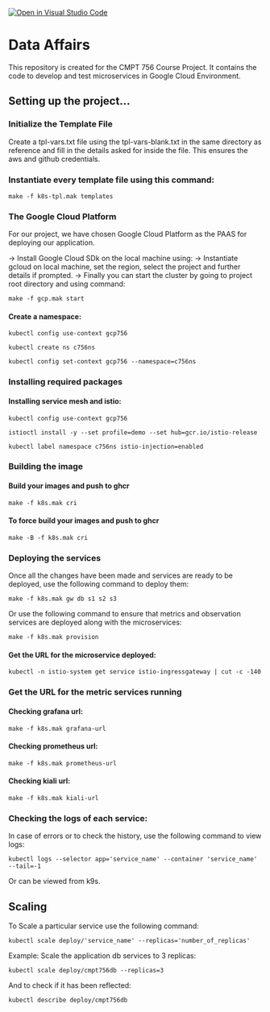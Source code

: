 [![Open in Visual Studio Code](https://classroom.github.com/assets/open-in-vscode-f059dc9a6f8d3a56e377f745f24479a46679e63a5d9fe6f495e02850cd0d8118.svg)](https://classroom.github.com/online_ide?assignment_repo_id=7091320&assignment_repo_type=AssignmentRepo)
# Data Affairs

This repository is created for the CMPT 756 Course Project. It contains the code to develop and test microservices in Google Cloud Environment. 

## Setting up the project...

### Initialize the Template File

Create a tpl-vars.txt file using the tpl-vars-blank.txt in the same directory as reference and fill in the details asked for inside the file. This ensures the aws and github credentials. 


### Instantiate every template file using this command:

`make -f k8s-tpl.mak templates`


### The Google Cloud Platform 

For our project, we have chosen Google Cloud Platform as the PAAS for deploying our application. 

-> Install Google Cloud SDk on the local machine using:
-> Instantiate gcloud on local machine, set the region, select the project and further details if prompted.
-> Finally you can start the cluster by going to project root directory and using command:

`make -f gcp.mak start `

#### Create a namespace: 

`kubectl config use-context gcp756  `

`kubectl create ns c756ns`  

`kubectl config set-context gcp756 --namespace=c756ns `



### Installing required packages

#### Installing service mesh and istio:  

`kubectl config use-context gcp756 `

`istioctl install -y --set profile=demo --set hub=gcr.io/istio-release `

`kubectl label namespace c756ns istio-injection=enabled `


### Building the image

#### Build your images and push to ghcr 

`make -f k8s.mak cri `
 
#### To force build your images and push to ghcr 

`make -B -f k8s.mak cri `


### Deploying the services

Once all the changes have been made and services are ready to be deployed, use the following command to deploy them:

`make -f k8s.mak gw db s1 s2 s3`

Or use the following command to ensure that metrics and observation services are deployed along with the microservices:

`make -f k8s.mak provision`  
#### Get the URL for the microservice deployed:

`kubectl -n istio-system get service istio-ingressgateway | cut -c -140`

### Get the URL for the metric services running

#### Checking grafana url: 

`make -f k8s.mak grafana-url `
 
#### Checking prometheus url: 

`make -f k8s.mak prometheus-url `

#### Checking kiali url: 

`make -f k8s.mak kiali-url` 
 
 
### Checking the logs of each service: 

In case of errors or to check the history, use the following command to view logs:

`kubectl logs --selector app='service_name' --container 'service_name' --tail=-1` 

Or can be viewed from k9s.


## Scaling

To Scale a particular service use the following command:

`kubectl scale deploy/'service_name' --replicas='number_of_replicas'`

Example: Scale the application db services to 3 replicas: 

`kubectl scale deploy/cmpt756db --replicas=3 `

And to check if it has been reflected: 

`kubectl describe deploy/cmpt756db `


